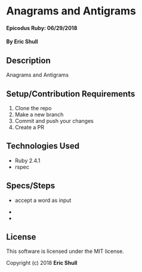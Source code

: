 # Anagrams and Antigrams

#### Epicodus Ruby: 06/29/2018

#### By Eric Shull

## Description

Anagrams and Antigrams

## Setup/Contribution Requirements

1. Clone the repo
1. Make a new branch
1. Commit and push your changes
1. Create a PR

## Technologies Used

* Ruby 2.4.1
* rspec

## Specs/Steps
* accept a word as input
 -
 -
## License

This software is licensed under the MIT license.

Copyright (c) 2018 **Eric Shull**
